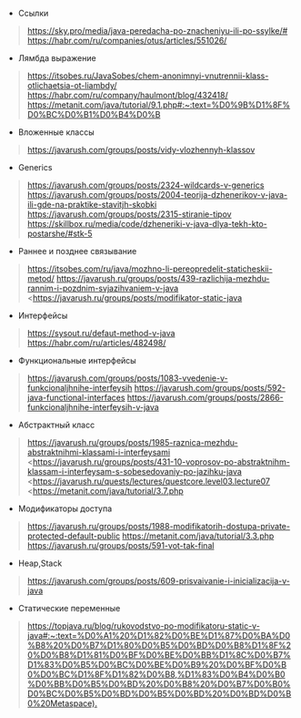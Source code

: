 
* Ссылки

> <https://sky.pro/media/java-peredacha-po-znacheniyu-ili-po-ssylke/#>
> <https://habr.com/ru/companies/otus/articles/551026/>

* Лямбда выражение

> <https://itsobes.ru/JavaSobes/chem-anonimnyi-vnutrennii-klass-otlichaetsia-ot-liambdy/>
> <https://habr.com/ru/company/haulmont/blog/432418/>
> <https://metanit.com/java/tutorial/9.1.php#:~:text=%D0%9B%D1%8F%D0%BC%D0%B1%D0%B4%D0%B>

* Вложенные классы

> <https://javarush.com/groups/posts/vidy-vlozhennyh-klassov>

* Generics

> <https://javarush.com/groups/posts/2324-wildcards-v-generics>
> <https://javarush.com/groups/posts/2004-teorija-dzhenerikov-v-java-ili-gde-na-praktike-stavitjh-skobki>
> <https://javarush.com/groups/posts/2315-stiranie-tipov>
> <https://skillbox.ru/media/code/dzheneriki-v-java-dlya-tekh-kto-postarshe/#stk-5>

* Раннее и позднее связывание

> <https://itsobes.com/ru/java/mozhno-li-pereopredelit-staticheskii-metod/>
> <https://javarush.ru/groups/posts/439-razlichija-mezhdu-rannim-i-pozdnim-svjazihvaniem-v-java>
> <https://javarush.ru/groups/posts/modifikator-static-java

* Интерфейсы

> <https://sysout.ru/defaut-method-v-java>
> <https://habr.com/ru/articles/482498/>

* Функциональные интерфейсы

> <https://javarush.com/groups/posts/1083-vvedenie-v-funkcionaljhnihe-interfeysih>
> <https://javarush.com/groups/posts/592-java-functional-interfaces>
> <https://javarush.com/groups/posts/2866-funkcionaljhnihe-interfeysih-v-java>

* Абстрактный класс

> <https://javarush.ru/groups/posts/1985-raznica-mezhdu-abstraktnihmi-klassami-i-interfeysami>
> <https://javarush.ru/groups/posts/431-10-voprosov-po-abstraktnihm-klassam-i-interfeysam-s-sobesedovaniy-po-jazihku-java
> <https://javarush.ru/quests/lectures/questcore.level03.lecture07
> <https://metanit.com/java/tutorial/3.7.php

* Модификаторы доступа

> <https://javarush.ru/groups/posts/1988-modifikatorih-dostupa-private-protected-default-public>
> <https://metanit.com/java/tutorial/3.3.php>
> <https://javarush.ru/groups/posts/591-vot-tak-final>

* Heap,Stack
> <https://javarush.com/groups/posts/609-prisvaivanie-i-inicializacija-v-java>

* Cтатические переменные
> <https://topjava.ru/blog/rukovodstvo-po-modifikatoru-static-v-java#:~:text=%D0%A1%20%D1%82%D0%BE%D1%87%D0%BA%D0%B8%20%D0%B7%D1%80%D0%B5%D0%BD%D0%B8%D1%8F%20%D0%B8%D1%81%D0%BF%D0%BE%D0%BB%D1%8C%D0%B7%D1%83%D0%B5%D0%BC%D0%BE%D0%B9%20%D0%BF%D0%B0%D0%BC%D1%8F%D1%82%D0%B8,%D1%83%D0%B4%D0%B0%D0%BB%D0%B5%D0%BD%20%D0%B8%20%D0%B7%D0%B0%D0%BC%D0%B5%D0%BD%D0%B5%D0%BD%20%D0%BD%D0%B0%20Metaspace).>
